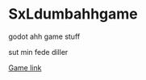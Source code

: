 # SxLdumbahhgame
godot ahh game stuff

sut min fede diller 

[Game link](SxLdumbahhgame/DodgeTheCreeps/Builds/Web/)